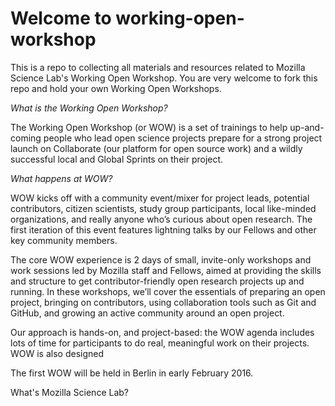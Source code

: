 # Welcome to working-open-workshop
This is a repo to collecting all materials and resources related to Mozilla Science Lab's Working Open Workshop. You are very welcome to fork this repo and hold your own Working Open Workshops. 

*What is the Working Open Workshop?*

The Working Open Workshop (or WOW) is a set of trainings to help up-and-coming people who lead open science projects prepare for a strong project launch on Collaborate (our platform for open source work) and a wildly successful local and Global Sprints on their project.

*What happens at WOW?*

WOW kicks off with a community event/mixer for project leads, potential contributors, citizen scientists, study group participants,  local like-minded organizations, and really anyone who’s curious about open research. The first iteration of this event features lightning talks by our Fellows and other key community members.

The core WOW experience is 2 days of small, invite-only workshops and work sessions led by Mozilla staff and Fellows, aimed at providing the skills and structure to get contributor-friendly open research projects up and running. In these workshops, we’ll cover the essentials of preparing an open project, bringing on contributors, using collaboration tools such as Git and GitHub, and growing an active community around an open project. 

Our approach is hands-on, and project-based: the WOW agenda includes lots of time for participants to do real, meaningful work on their projects. WOW is also designed 

The first WOW will be held in Berlin in early February 2016. 

What's Mozilla Science Lab?



